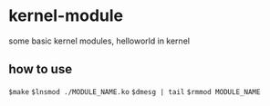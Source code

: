 # kernel-module
some basic kernel modules, helloworld in kernel
## how to use
`$make`
`$lnsmod ./MODULE_NAME.ko`
`$dmesg | tail`
`$rmmod MODULE_NAME`
